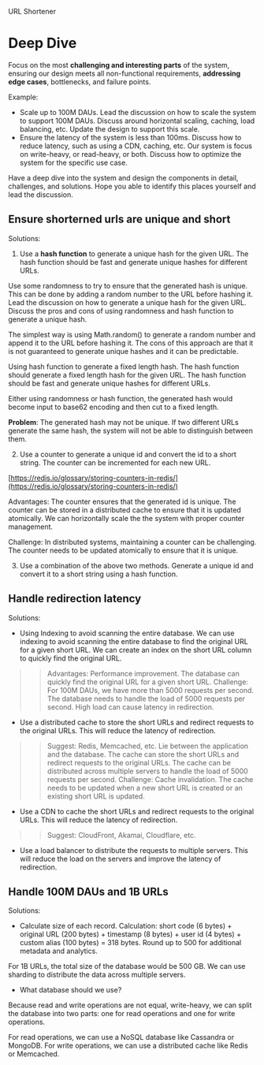 URL Shortener

# Deep Dive

Focus on the most **challenging and interesting parts** of the system, ensuring our design meets all non-functional requirements, **addressing edge cases**, bottlenecks, and failure points.

Example:

- Scale up to 100M DAUs. Lead the discussion on how to scale the system to support 100M DAUs. Discuss around horizontal scaling, caching, load balancing, etc. Update the design to support this scale.
- Ensure the latency of the system is less than 100ms. Discuss how to reduce latency, such as using a CDN, caching, etc. Our system is focus on write-heavy, or read-heavy, or both. Discuss how to optimize the system for the specific use case.

Have a deep dive into the system and design the components in detail, challenges, and solutions.
Hope you able to identify this places yourself and lead the discussion.

## Ensure shorterned urls are unique and short

Solutions:

1. Use a **hash function** to generate a unique hash for the given URL. The hash function should be fast and generate unique hashes for different URLs.

Use some randomness to try to ensure that the generated hash is unique. This can be done by adding a random number to the URL before hashing it.
Lead the discussion on how to generate a unique hash for the given URL. Discuss the pros and cons of using randomness and hash function to generate a unique hash.

The simplest way is using Math.random() to generate a random number and append it to the URL before hashing it. The cons of this approach are that it is not guaranteed to generate unique hashes and it can be predictable.

Using hash function to generate a fixed length hash. The hash function should generate a fixed length hash for the given URL. The hash function should be fast and generate unique hashes for different URLs.

Either using randomness or hash function, the generated hash would become input to base62 encoding and then cut to a fixed length.

**Problem**: The generated hash may not be unique. If two different URLs generate the same hash, the system will not be able to distinguish between them.

2. Use a counter to generate a unique id and convert the id to a short string. The counter can be incremented for each new URL.

[https://redis.io/glossary/storing-counters-in-redis/](https://redis.io/glossary/storing-counters-in-redis/)

Advantages: The counter ensures that the generated id is unique. The counter can be stored in a distributed cache to ensure that it is updated atomically. We can horizontally scale the the system with proper counter management.

Challenge: In distributed systems, maintaining a counter can be challenging. The counter needs to be updated atomically to ensure that it is unique.

3. Use a combination of the above two methods. Generate a unique id and convert it to a short string using a hash function.

## Handle redirection latency

Solutions:

- Using Indexing to avoid scanning the entire database. We can use indexing to avoid scanning the entire database to find the original URL for a given short URL. We can create an index on the short URL column to quickly find the original URL.

>> Advantages: Performance improvement. The database can quickly find the original URL for a given short URL.
>> Challenge: For 100M DAUs, we have more than 5000 requests per second. The database needs to handle the load of 5000 requests per second. High load can cause latency in redirection.

- Use a distributed cache to store the short URLs and redirect requests to the original URLs. This will reduce the latency of redirection.

>> Suggest: Redis, Memcached, etc.
Lie between the application and the database. The cache can store the short URLs and redirect requests to the original URLs. The cache can be distributed across multiple servers to handle the load of 5000 requests per second.
>> Challenge: Cache invalidation. The cache needs to be updated when a new short URL is created or an existing short URL is updated.

- Use a CDN to cache the short URLs and redirect requests to the original URLs. This will reduce the latency of redirection.

>> Suggest: CloudFront, Akamai, Cloudflare, etc.

- Use a load balancer to distribute the requests to multiple servers. This will reduce the load on the servers and improve the latency of redirection.

## Handle 100M DAUs and 1B URLs

Solutions:

- Calculate size of each record.
Calculation: short code (6 bytes) + original URL (200 bytes) + timestamp (8 bytes) + user id (4 bytes) + custom alias (100 bytes) = 318 bytes. Round up to 500 for additional metadata and analytics.

For 1B URLs, the total size of the database would be 500 GB. We can use sharding to distribute the data across multiple servers.

- What database should we use?

Because read and write operations are not equal, write-heavy, we can split the database into two parts: one for read operations and one for write operations.

For read operations, we can use a NoSQL database like Cassandra or MongoDB. For write operations, we can use a distributed cache like Redis or Memcached.
